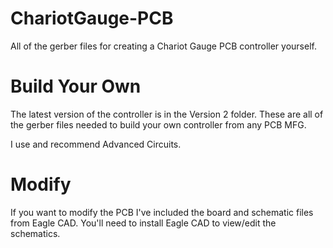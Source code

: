 # ChariotGauge-PCB
All of the gerber files for creating a Chariot Gauge PCB controller yourself.

# Build Your Own
The latest version of the controller is in the Version 2 folder. These are all of the gerber files needed to build your own controller from any PCB MFG. 

I use and recommend Advanced Circuits.

# Modify
If you want to modify the PCB I've included the board and schematic files from Eagle CAD. You'll need to install Eagle CAD to view/edit the schematics.